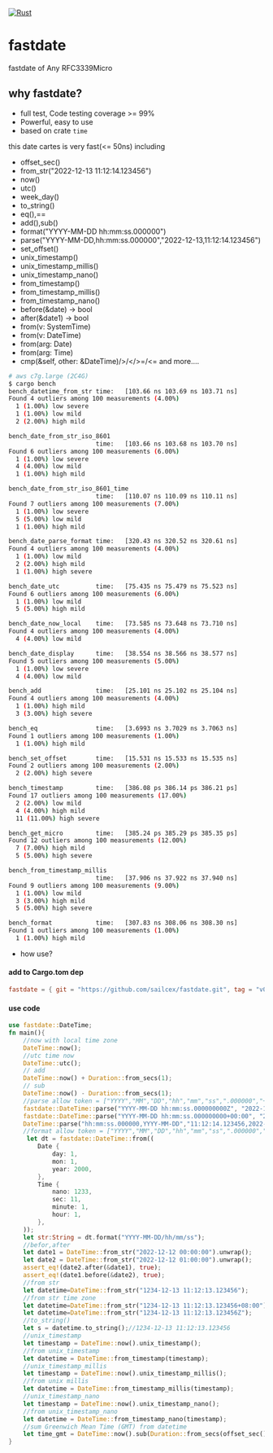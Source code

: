 [![Rust](https://github.com/sailcex/fastdate/actions/workflows/rust.yml/badge.svg)](https://github.com/sailcex/fastdate/actions/workflows/rust.yml)

# fastdate

fastdate of Any RFC3339Micro

## why fastdate?
* full test, Code testing coverage >= 99%
* Powerful, easy to use
* based on crate `time`

this date cartes is very fast(<= 50ns) including 
* offset_sec()
* from_str("2022-12-13 11:12:14.123456")
* now()
* utc()
* week_day()
* to_string()
* eq(),==
* add(),sub()
* format("YYYY-MM-DD hh:mm:ss.000000")
* parse("YYYY-MM-DD,hh:mm:ss.000000","2022-12-13,11:12:14.123456")
* set_offset()
* unix_timestamp()
* unix_timestamp_millis()
* unix_timestamp_nano()
* from_timestamp()
* from_timestamp_millis()
* from_timestamp_nano()
* before(&date) -> bool
* after(&date1) -> bool
* from(v: SystemTime)
* from(v: DateTime)
* from(arg: Date)
* from(arg: Time)
* cmp(&self, other: &DateTime)/>/</>=/<= and more....

```bash
# aws c7g.large (2C4G)
$ cargo bench
bench_datetime_from_str time:   [103.66 ns 103.69 ns 103.71 ns]
Found 4 outliers among 100 measurements (4.00%)
  1 (1.00%) low severe
  1 (1.00%) low mild
  2 (2.00%) high mild

bench_date_from_str_iso_8601
                        time:   [103.66 ns 103.68 ns 103.70 ns]
Found 6 outliers among 100 measurements (6.00%)
  1 (1.00%) low severe
  4 (4.00%) low mild
  1 (1.00%) high mild

bench_date_from_str_iso_8601_time
                        time:   [110.07 ns 110.09 ns 110.11 ns]
Found 7 outliers among 100 measurements (7.00%)
  1 (1.00%) low severe
  5 (5.00%) low mild
  1 (1.00%) high mild

bench_date_parse_format time:   [320.43 ns 320.52 ns 320.61 ns]
Found 4 outliers among 100 measurements (4.00%)
  1 (1.00%) low mild
  2 (2.00%) high mild
  1 (1.00%) high severe

bench_date_utc          time:   [75.435 ns 75.479 ns 75.523 ns]
Found 6 outliers among 100 measurements (6.00%)
  1 (1.00%) low mild
  5 (5.00%) high mild

bench_date_now_local    time:   [73.585 ns 73.648 ns 73.710 ns]
Found 4 outliers among 100 measurements (4.00%)
  4 (4.00%) low mild

bench_date_display      time:   [38.554 ns 38.566 ns 38.577 ns]
Found 5 outliers among 100 measurements (5.00%)
  1 (1.00%) low severe
  4 (4.00%) low mild

bench_add               time:   [25.101 ns 25.102 ns 25.104 ns]
Found 4 outliers among 100 measurements (4.00%)
  1 (1.00%) high mild
  3 (3.00%) high severe

bench_eq                time:   [3.6993 ns 3.7029 ns 3.7063 ns]
Found 1 outliers among 100 measurements (1.00%)
  1 (1.00%) high mild

bench_set_offset        time:   [15.531 ns 15.533 ns 15.535 ns]
Found 2 outliers among 100 measurements (2.00%)
  2 (2.00%) high severe

bench_timestamp         time:   [386.08 ps 386.14 ps 386.21 ps]
Found 17 outliers among 100 measurements (17.00%)
  2 (2.00%) low mild
  4 (4.00%) high mild
  11 (11.00%) high severe

bench_get_micro         time:   [385.24 ps 385.29 ps 385.35 ps]
Found 12 outliers among 100 measurements (12.00%)
  7 (7.00%) high mild
  5 (5.00%) high severe

bench_from_timestamp_millis
                        time:   [37.906 ns 37.922 ns 37.940 ns]
Found 9 outliers among 100 measurements (9.00%)
  1 (1.00%) low mild
  3 (3.00%) high mild
  5 (5.00%) high severe

bench_format            time:   [307.83 ns 308.06 ns 308.30 ns]
Found 1 outliers among 100 measurements (1.00%)
  1 (1.00%) high mild
```

* how use?

#### add to Cargo.tom dep
```toml
fastdate = { git = "https://github.com/sailcex/fastdate.git", tag = "v0.3.34" }
```

#### use code
```rust
use fastdate::DateTime;
fn main(){
    //now with local time zone
    DateTime::now();
    //utc time now
    DateTime::utc();
    // add
    DateTime::now() + Duration::from_secs(1);
    // sub
    DateTime::now() - Duration::from_secs(1);
    //parse allow token = ["YYYY","MM","DD","hh","mm","ss",".000000","+00:00","Z"]
    fastdate::DateTime::parse("YYYY-MM-DD hh:mm:ss.000000000Z", "2022-12-13 11:12:14.123456789Z").unwrap();
    fastdate::DateTime::parse("YYYY-MM-DD hh:mm:ss.000000000+00:00", "2022-12-13 11:12:14.123456789+06:00").unwrap();
    DateTime::parse("hh:mm:ss.000000,YYYY-MM-DD","11:12:14.123456,2022-12-13").unwrap();
    //format allow token = ["YYYY","MM","DD","hh","mm","ss",".000000","+00:00","Z"]
     let dt = fastdate::DateTime::from((
        Date {
            day: 1,
            mon: 1,
            year: 2000,
        },
        Time {
            nano: 1233,
            sec: 11,
            minute: 1,
            hour: 1,
        },
    ));
    let str:String = dt.format("YYYY-MM-DD/hh/mm/ss");
    //befor,after
    let date1 = DateTime::from_str("2022-12-12 00:00:00").unwrap();
    let date2 = DateTime::from_str("2022-12-12 01:00:00").unwrap();
    assert_eq!(date2.after(&date1), true);
    assert_eq!(date1.before(&date2), true);
    //from str
    let datetime=DateTime::from_str("1234-12-13 11:12:13.123456");
    //from str time zone
    let datetime=DateTime::from_str("1234-12-13 11:12:13.123456+08:00");
    let datetime=DateTime::from_str("1234-12-13 11:12:13.123456Z");
    //to_string()
    let s = datetime.to_string();//1234-12-13 11:12:13.123456
    //unix_timestamp
    let timestamp = DateTime::now().unix_timestamp();
    //from unix_timestamp
    let datetime = DateTime::from_timestamp(timestamp);
    //unix_timestamp_millis
    let timestamp = DateTime::now().unix_timestamp_millis();
    //from unix millis
    let datetime = DateTime::from_timestamp_millis(timestamp);
    //unix_timestamp_nano
    let timestamp = DateTime::now().unix_timestamp_nano();
    //from unix_timestamp_nano
    let datetime = DateTime::from_timestamp_nano(timestamp);
    //sum Greenwich Mean Time (GMT) from datetime
    let time_gmt = DateTime::now().sub(Duration::from_secs(offset_sec() as u64));
}
```
